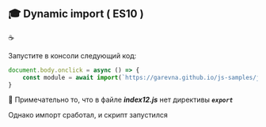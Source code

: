 ## :mortar_board: Dynamic import ( ES10 )

:coffee:

Запустите в консоли следующий код:

```javascript
document.body.onclick = async () => {
    const module = await import(`https://garevna.github.io/js-samples/js/index12.js`)
}
```

:pushpin: Примечательно то, что в файле **_index12.js_** нет директивы **_`export`_**

Однако импорт сработал, и скрипт запустился 